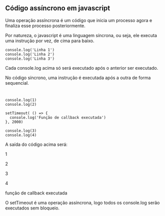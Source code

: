## Código assíncrono em javascript

Uma operação assíncrona é um código que inicia um processo agora e finaliza esse processo posteriormente.

Por natureza, o javascript é uma linguagem síncrona, ou seja, ele executa uma instrução por vez, de cima para baixo.

~~~
console.log('Linha 1')
console.log('Linha 2')
console.log('Linha 3')
~~~

Cada console.log acima só será executado após o anterior ser executado.

No código síncrono, uma instrução é executada após a outra de forma sequencial.

#

~~~
console.log(1)
console.log(2)

setTimeout( () => {
  console.log('Função de callback executada')
}, 2000)

console.log(3)
console.log(4)
~~~

A saída do código acima será: 

1

2

3

4

função de callback executada

O setTimeout é uma operação assíncrona, logo todos os console.log serão executados sem bloqueio.
